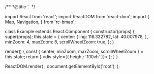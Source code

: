 /**
 *@title：
 */

import React from 'react';
import ReactDOM from 'react-dom';
import {
  Map,
  Navigation,
} from 'rc-bmap';

class Example extends React.Component {
  constructor(props) {
    super(props);
    this.state = {
      center: {
        lng: 116.332782,
        lat: 40.007978,
      },
      minZoom: 4,
      maxZoom: 8,
      scrollWheelZoom: true,
    };
  }

  render() {
    const {
      center, minZoom, maxZoom, scrollWheelZoom
    } = this.state;
    return (
      <div style={{ height: '100vh' }}>
        <Map
          ak="dbLUj1nQTvDvKXkov5fhnH5HIE88RUEO"
          center={center}
          minZoom={minZoom}
          maxZoom={maxZoom}
          scrollWheelZoom={scrollWheelZoom}
        >
          <Navigation />
        </Map>
      </div>
    );
  }
}

ReactDOM.render(
  <Example />,
  document.getElementById('root'),
);
